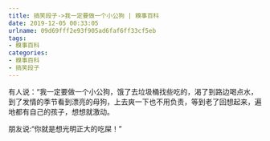 ```yaml
---
title: 搞笑段子->我一定要做一个小公狗 | 糗事百科
date: 2019-12-05 00:33:05
urlname: 09d69fff2e93f905ad6faf6ff33cf5eb
tags: 
- 糗事百科
categories:
- 糗事百科
- 搞笑段子
---
```

有人说：“我一定要做一个小公狗，饿了去垃圾桶找些吃的，渴了到路边喝点水，到了发情的季节看到漂亮的母狗，上去爽一下也不用负责，等到老了回想起来，遍地都有自己的孩子，想想就激动。

朋友说:“你就是想光明正大的吃屎！”


